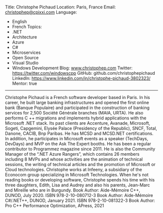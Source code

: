 Title: Christophe Pichaud
Location: Paris, France
Email: christophep@cpixxi.com
Language:
  - English
  - French
Topics:
  - .NET
  - Architecture
  - Azure
  - C#
  - Microservices
  - Open Source
  - Visual Studio
  - Windows Development
Blog: www.christophep.com
Twitter: https://twitter.com/windowscpp
GitHub: github.com/christophepichaud
LinkedIn: https://www.linkedin.com/in/christophe-pichaud-3802323/
Mentor: true
---
Christophe Pichaud is a French software developer based in Paris. In his career, he built large banking infrastructures and opened the first online bank (Banque Populaire) and participated in the construction of banking services for 2,500 Société Générale branches (MAIA, URTA). He also performs C ++ migrations and implements hybrid applications with the Microsoft .NET stack. Its past clients are Accenture, Avanade, Microsoft, Sogeti, Capgemini, Elysée Palace (Presidency of the Republic), SNCF, Total, Danone, CACIB, Bnp Paribas. He has MCSD and MCSD.NET certifications. In addition, he participates in Microsoft events as a speaker (TechDays, DevDays) and MVP on the Ask The Expert booths. He has been a regular contributor to Programmez magazine since 2011. He is also the Community Manager of the “.NET Azure Rangers”, which contains 26 members including 8 MVPs and whose activities are the animation of technical sessions, the writing of technical articles and the promotion of Microsoft or Cloud technologies. Christophe works at Infeeny, a subsidiary of the Econocom group specializing in Microsoft Technologies. When he's not reading books or developing software, Christophe spends his time with his three daughters, Edith, Lisa and Audrey and also his parents, Jean-Marc and Mireille who are in Burgundy.
Book Author: Aide-Mémoire C++, DUNOD, July 2020. ISBN 978-2-10-080712-3
Book Author: Aide-Mémoire C#/.NET++, DUNOD, January 2021. ISBN 978-2-10-081322-3
Book Author: Pro C++ Performance Optimization, APress, 2021

